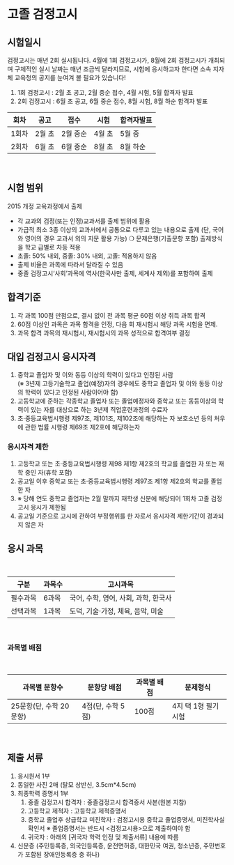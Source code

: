 # 고졸 검정고시 
## 시험일시
검정고시는 매년 2회 실시됩니다. 4월에 1회 검정고시가, 8월에 2회 검정고시가 개최되며
구체적인 실시 날짜는 매년 조금씩 달라지므로, 시험에 응시하고자 한다면 소속 지자체 교육청의 
공지를 눈여겨 볼 필요가 있습니다!

1. 1회 검정고시 : 2월 초 공고, 2월 중순 접수, 4월 시험, 5월 합격자 발표
2. 2회 검정고시 : 6월 초 공고, 6월 중순 접수, 8월 시험, 8월 하순 합격자 발표

| 회차 | 공고 | 접수 | 시험 | 합격자발표
| ----- | ----- | ---- | ---- | ---- |
| 1회차 | 2월 초 | 2월 중순 | 4월 초 | 5월 중
| 2회차 | 6월 초| 6월 중순 | 8월 초 | 8월 하순

<br/>

## 시험 범위
2015 개정 교육과정에서 출제
- 각 교과의 검정(또는 인정)교과서를 출제 범위에 활용
- 가급적 최소 3종 이상의 교과서에서 공통으로 다루고 있는 내용으로 출제 (단, 국어와 영어의 경우 교과서 외의 지문 활용 가능) ❍ 문제은행(기출문항 포함) 출제방식을 학교 급별로 차등 적용
- 초졸: 50% 내외, 중졸: 30% 내외, 고졸: 적용하지 않음
- 출제 비율은 과목에 따라서 달라질 수 있음
- 중졸 검정고시‘사회’과목에 역사(한국사만 출제, 세계사 제외)를 포함하여 출제

## 합격기준

1. 각 과목 100점 만점으로, 결시 없이 전 과목 평균 60점 이상 취득
    과목 합격 
2. 60점 이상인 과목은 과목 합격을 인정, 다음 회 재시험시 해당 과목 시험을 면제.
3. 과목 합격 과목의 재시험시, 재시험시의 과목 성적으로 합격여부 결정

## 대입 검정고시 응시자격

1. 중학교 졸업자 및 이와 동등 이상의 학력이 있다고 인정된 사람  
(※ 3년제 고등기술학교 졸업(예정)자의 경우에도 중학교 졸업자 및 이와 동등 이상의 학력이 있다고 인정된 사람이어야 함)
2. 고등학교에 준하는 각종학교 졸업자 또는 졸업예정자와 중학교 또는 동등이상의 학력이 있는 자를 대상으로 하는 3년제 직업훈련과정의 수료자
3. 초·중등교육법시행령 제97조, 제101조, 제102조에 해당하는 자
 보호소년 등의 처우에 관한 법률 시행령 제69조 제2호에 해당하는자

### 응시자격 제한
1. 고등학교 또는 초·중등교육법시행령 제98 제1항 제2호의 학교를 졸업한 자 또는 재학 중인 자(휴학 포함)
2. 공고일 이후 중학교 또는 초·중등교육법시행령 제97조 제1항 제2호의 학교를 졸업한 자
3. ※ 당해 연도 중학교 졸업자는 2월 말까지 재학생 신분에 해당되어 1회차 고졸 검정고시 응시가 제한됨
4. 공고일 기준으로 고시에 관하여 부정행위를 한 자로서 응시자격 제한기간이 경과되지 않은 자

## 응시 과목
  <br/>

| 구분 | 과목수 | 고시과목 |
| ----- | ----- | --------------------------- |
| 필수과목 | 6과목 | 국어, 수학, 영어, 사회, 과학, 한국사 |
| 선택과목 | 1과목 | 도덕, 기술·가정, 체육, 음악, 미술 |

<br/>

### 과목별 배점

<br/>

| 과목별 문항수 | 문항당 배점 | 과목별 배점 | 문제형식 |
| --------- | --------- | ---------- | --------- |
| 25문항(단, 수학 20문항) | 4점(단, 수학 5점) | 100점 | 4지 택 1형 필기시험 |

<br/>

## 제출 서류

1. 응시원서 1부
2. 동일한 사진 2매 (탈모 상반신, 3.5cm*4.5cm)
3. 최종학력 증명서 1부
    1. 중졸 검정고시 합격자 : 중졸검정고시 합격증서 사본(원본 지참)
	2. 고등학교 제적자 : 고등학교 제적증명서
	3. 중학교 졸업후 상급학교 미진학자 : 검정고시용 중학교 졸업증명서, 미진학사실확인서  ※ 졸업증명서는 반드시 <검정고시용>으로 제출하여야 함
	4. 귀국자 : 아래의 [귀국자 학력 인정 및 제출서류] 내용에 따름
4. 신분증 (주민등록증, 외국인등록증, 운전면허증, 대한민국 여권, 청소년증, 주민번호가 포함된 장애인등록증 중 하나)

